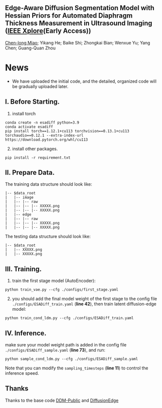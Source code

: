 ## Edge-Aware Diffusion Segmentation Model with Hessian Priors for Automated Diaphragm Thickness Measurement in Ultrasound Imaging ([IEEE Xplore](https://ieeexplore.ieee.org/document/11134285)(Early Access))
[Chen-long Miao](https://github.com/18952171773); Yikang He; Baike Shi; Zhongkai Bian; Wenxue Yu; Yang Chen; Guang-Quan Zhou

# News
- We have uploaded the initial code, and the detailed, organized code will be gradually uploaded later.

## I. Before Starting.
1. install torch
~~~
conda create -n esadiff python=3.9
conda activate esadiff
pip install torch==1.12.1+cu113 torchvision==0.13.1+cu113 torchaudio==0.12.1 --extra-index-url https://download.pytorch.org/whl/cu113
~~~
2. install other packages.
~~~
pip install -r requirement.txt
~~~


## II. Prepare Data.
The training data structure should look like:
```commandline
|-- $data_root
|   |-- image
|   |-- |-- raw
|   |-- |-- |-- XXXXX.png
|   |-- |-- |-- XXXXX.png
|   |-- edge
|   |-- |-- raw
|   |-- |-- |-- XXXXX.png
|   |-- |-- |-- XXXXX.png
```
The testing data structure should look like:
```commandline
|-- $data_root
|   |-- XXXXX.png
|   |-- XXXXX.png
```


## III. Training.
1. train the first stage model (AutoEncoder):
~~~
python train_vae.py --cfg ./configs/first_stage.yaml
~~~
2. you should add the final model weight of the first stage to the config file `./configs/ESADiff_train.yaml` (**line 42**), then train latent diffusion-edge model:
~~~
python train_cond_ldm.py --cfg ./configs/ESADiff_train.yaml
~~~

## IV. Inference.
make sure your model weight path is added in the config file `./configs/ESADiff_sample.yaml` (**line 73**), and run:
~~~
python sample_cond_ldm.py --cfg ./configs/ESADiff_sample.yaml
~~~
Note that you can modify the `sampling_timesteps` (**line 11**) to control the inference speed.

## Thanks
Thanks to the base code [DDM-Public](https://github.com/GuHuangAI/DDM-Public) and [DiffusionEdge](https://github.com/GuHuangAI/DiffusionEdge)
